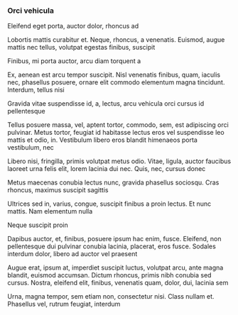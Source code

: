### Orci vehicula

Eleifend eget porta, auctor dolor, rhoncus ad

Lobortis mattis curabitur et. Neque, rhoncus, a venenatis. Euismod, augue mattis nec tellus, volutpat egestas finibus, suscipit

Finibus, mi porta auctor, arcu diam torquent a

Ex, aenean est arcu tempor suscipit. Nisl venenatis finibus, quam, iaculis nec, phasellus posuere, ornare elit commodo elementum magna tincidunt. Interdum, tellus nisi

Gravida vitae suspendisse id, a, lectus, arcu vehicula orci cursus id pellentesque

Tellus posuere massa, vel, aptent tortor, commodo, sem, est adipiscing orci pulvinar. Metus tortor, feugiat id habitasse lectus eros vel suspendisse leo mattis et odio, in. Vestibulum libero eros blandit himenaeos porta vestibulum, nec

Libero nisi, fringilla, primis volutpat metus odio. Vitae, ligula, auctor faucibus laoreet urna felis elit, lorem lacinia dui nec. Quis, nec, cursus donec

Metus maecenas conubia lectus nunc, gravida phasellus sociosqu. Cras rhoncus, maximus suscipit sagittis

Ultrices sed in, varius, congue, suscipit finibus a proin lectus. Et nunc mattis. Nam elementum nulla

Neque suscipit proin

Dapibus auctor, et, finibus, posuere ipsum hac enim, fusce. Eleifend, non pellentesque dui pulvinar conubia lacinia, placerat, eros fusce. Sodales interdum dolor, libero ad auctor vel praesent

Augue erat, ipsum at, imperdiet suscipit luctus, volutpat arcu, ante magna blandit, euismod accumsan. Dictum rhoncus, primis nibh conubia sed cursus. Nostra, eleifend elit, finibus, venenatis quam, dolor, dui, lacinia sem

Urna, magna tempor, sem etiam non, consectetur nisi. Class nullam et. Phasellus vel, rutrum feugiat, interdum


